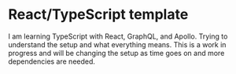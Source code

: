 # React/TypeScript template

I am learning TypeScript with React, GraphQL, and Apollo. Trying to understand the setup and what everything means. This is a work in progress and will be changing the setup as time goes on and more dependencies are needed.

